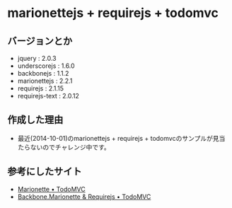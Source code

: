 # marionettejs + requirejs + todomvc

## バージョンとか
* jquery : 2.0.3
* underscorejs : 1.6.0
* backbonejs : 1.1.2
* marionettejs : 2.2.1
* requirejs : 2.1.15
* requirejs-text : 2.0.12

## 作成した理由
* 最近(2014-10-01)のmarionettejs + requirejs + todomvcのサンプルが見当たらないのでチャレンジ中です。

## 参考にしたサイト
* [Marionette • TodoMVC](http://todomvc.com/labs/architecture-examples/backbone_marionette/)
* [Backbone.Marionette & Requirejs • TodoMVC](http://todomvc.com/labs/dependency-examples/backbone_marionette_require/)

